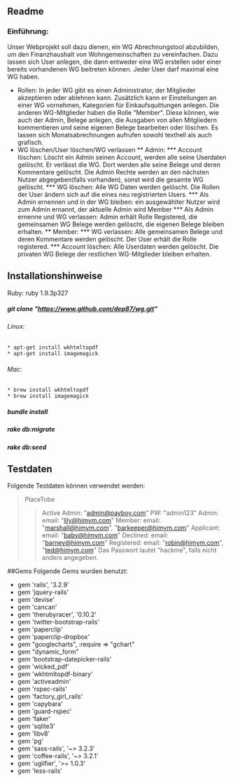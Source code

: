 ## Readme

### Einführung:
Unser Webprojekt soll dazu dienen, ein WG Abrechnungstool abzubilden, um den Finanzhaushalt von Wohngemeinschaften zu vereinfachen.
Dazu lassen sich User anlegen, die dann entweder eine WG erstellen oder einer bereits vorhandenen WG beitreten können. Jeder User darf maximal eine WG haben. 

* Rollen: In jeder WG gibt es einen Administrator, der Mitglieder akzeptieren oder ablehnen kann.
	Zusätzlich kann er Einstellungen an einer WG vornehmen, Kategorien für Einkaufsquittungen anlegen.
	Die anderen WG-Mitglieder haben die Rolle "Member". Diese können, wie auch der Admin, Belege anlegen, die Ausgaben von allen Mitgliedern kommentieren und seine eigenen Belege bearbeiten oder löschen. Es lassen sich Monatsabrechnungen aufrufen sowohl texthell als auch grafisch.
* WG löschen/User löschen/WG verlassen
** Admin: 
*** Account löschen: Löscht ein Admin seinen Account, werden alle seine Userdaten gelöscht. 		Er verlässt die WG. Dort werden alle seine Belege und deren Kommentare gelöscht. Die Admin Rechte werden an den nächsten Nutzer abgegeben(falls vorhanden), sonst wird die gesamte WG gelöscht.
*** WG löschen: Alle WG Daten werden gelöscht. Die Rollen der User ändern sich auf die eines neu registrierten Users.
*** Als Admin ernennen und in der WG bleiben: ein ausgewählter Nutzer wird zum Admin ernannt, der aktuelle Admin wird Member
*** Als Admin ernenne und WG verlassen: Admin erhält Rolle Registered, die gemeinsamen WG Belege werden gelöscht, die eigenen Belege bleiben erhalten.
** Member: 
*** WG verlassen: Alle gemeinsamen Belege und deren Kommentare werden gelöscht. Der User erhält die Rolle registered.
*** Account löschen: Alle Userdaten werden gelöscht. Die privaten WG Belege der restlichen WG-Mitglieder bleiben erhalten.

## Installationshinweise
Ruby:	ruby 1.9.3p327

##### git clone "https://www.github.com/dep87/wg.git"
###### Linux: 
	* apt-get install wkhtmltopdf
	* apt-get install imagemagick
###### Mac: 
	* brew install wkhtmltopdf
	* brew install imagemagick
##### bundle install
##### rake db:migrate
##### rake db:seed

## Testdaten
Folgende Testdaten können verwendet werden:
> PlaceTobe
> > Active Admin: "admin@payboy.com" PW: "admin123"
> > Admin: email: "lily@himym.com" 
> > Member: email: "marshall@himym.com", "barkeeper@himym.com"
> > Applicant: email: "baby@himym.com"
> > Declined: email: "barney@himym.com"
> > Registered: email: "robin@himym.com", "ted@himym.com"
> > Das Passwort lautet "hackme", falls nicht anders angegeben.

##Gems
Folgende Gems wurden benutzt:
* gem 'rails', '3.2.9'
* gem 'jquery-rails'
* gem 'devise'
* gem 'cancan'
* gem 'therubyracer', '0.10.2'
* gem 'twitter-bootstrap-rails'
* gem 'paperclip'
* gem 'paperclip-dropbox'
* gem "googlecharts", :require => "gchart"
* gem "dynamic_form"
* gem 'bootstrap-datepicker-rails'
* gem 'wicked_pdf'
* gem 'wkhtmltopdf-binary'
* gem 'activeadmin'
* gem 'rspec-rails'
* gem 'factory_girl_rails'
* gem 'capybara'
* gem 'guard-rspec'
* gem 'faker'
* gem 'sqlite3'
* gem 'libv8'
* gem 'pg'
* gem 'sass-rails', '~> 3.2.3'
* gem 'coffee-rails', '~> 3.2.1'
* gem 'uglifier', '>= 1.0.3'
* gem 'less-rails'
